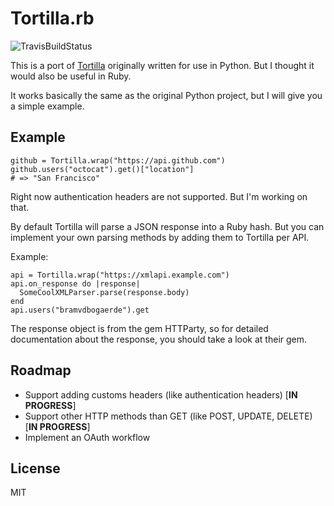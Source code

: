 Tortilla.rb
==============
![TravisBuildStatus](https://api.travis-ci.org/bramvdbogaerde/tortilla.rb.png?branch=master)

This is a port of [Tortilla](https://github.com/redodo/tortilla) originally written for use in Python. But I thought it would also be useful in Ruby.

It works basically the same as the original Python project, but I will give you a simple example.

## Example

```
github = Tortilla.wrap("https://api.github.com")
github.users("octocat").get()["location"]
# => "San Francisco"
```
Right now authentication headers are not supported. But I'm working on that.

By default Tortilla will parse a JSON response into a Ruby hash. But you can  implement your own parsing methods by adding them to Tortilla per API.

Example:

```
api = Tortilla.wrap("https://xmlapi.example.com")
api.on_response do |response|
  SomeCoolXMLParser.parse(response.body)
end
api.users("bramvdbogaerde").get
```

The response object is from the gem HTTParty, so for detailed documentation about the response, you should take a look at their gem.

## Roadmap
* Support adding customs headers (like authentication headers) [__IN PROGRESS__]
* Support other HTTP methods than GET (like POST, UPDATE, DELETE) [__IN PROGRESS__]
* Implement an OAuth workflow

## License
MIT
